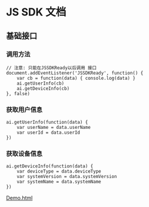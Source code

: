 # JS SDK 文档

## 基础接口

### 调用方法

```
// 注意: 只能在JSSDKReady以后调用 接口
document.addEventListener('JSSDKReady', function() {
    var cb = function(data) { console.log(data) }
    ai.getUserInfo(cb)
    ai.getDeviceInfo(cb)
}, false)

```

### 获取用户信息

```
ai.getUserInfo(function(data) {
    var userName = data.userName
    var userId = data.userId
})
```

### 获取设备信息

```
ai.getDeviceInfo(function(data) {
    var deviceType = data.deviceType
    var systemVersion = data.systemVersion
    var systemName = data.systemName
})
```


[Demo.html](https://gist.github.com/bumaociyuan/5e240443ecf1882cb6df4b6221b62d58)
